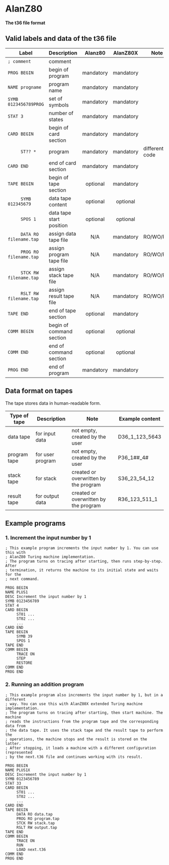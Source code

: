 # AlanZ80

**The t36 file format**  

## Valid labels and data of the t36 file

|Label                      |Description             |Alanz80  |AlanZ80X |Note          |
|---------------------------|------------------------|:-------:|:-------:|--------------|
|`; comment`                |comment                 |         |         |              |
|`PROG BEGIN`               |begin of program        |mandatory|mandatory|              |
|`NAME progname`            |program name            |mandatory|mandatory|              |
|`SYMB 0123456789PROG`      |set of symbols          |mandatory|mandatory|              |
|`STAT 3`                   |number of states        |mandatory|mandatory|              |
|`CARD BEGIN`               |begin of card section   |mandatory|mandatory|              |
|`     ST?? *`              |program                 |mandatory|mandatory|different code|
|`CARD END`                 |end of card section     |mandatory|mandatory|              |
|`TAPE BEGIN`               |begin of tape section   |optional |mandatory|              |
|`     SYMB 012345679`      |data tape content       |optional |optional |              |
|`     SPOS 1`              |data tape start position|optional |optional |              |
|`     DATA RO filename.tap`|assign data tape file   |   N/A   |mandatory|RO/WO/RW      |
|`     PROG RO filename.tap`|assign program tape file|   N/A   |mandatory|RO/WO/RW      |
|`     STCK RW filename.tap`|assign stack tape file  |   N/A   |mandatory|RO/WO/RW      |
|`     RSLT RW filename.tap`|assign result tape file |   N/A   |mandatory|RO/WO/RW      |
|`TAPE END`                 |end of tape section     |optional |mandatory|              |
|`COMM BEGIN`               |begin of command section|optional |optional |              |
|`COMM END`                 |end of command section  |optional |optional |              |
|`PROG END`                 |end of program          |mandatory|mandatory|              |


## Data format on tapes

The tape stores data in human-readable form.

|Type of tape|Description     |Note                                 |Example content|
|------------|----------------|-------------------------------------|---------------|
|data tape   |for input data  |not empty, created by the user       |D36_1_123_5643 |
|program tape|for user program|not empty, created by the user       |P36_1##_4#     |
|stack tape  |for stack       |created or overwritten by the program|S36_23_54_12   |
|result tape |for output data |created or overwritten by the program|R36_123_511_1  |


## Example programs

### 1. Increment the input number by 1

```
; This example program increments the input number by 1. You can use this with
; AlanZ80 Turing machine implementation.
; The program turns on tracing after starting, then runs step-by-step. After
; termination, it returns the machine to its initial state and waits for the
; next command.

PROG BEGIN
NAME PLUS1
DESC Increment the input number by 1
SYMB 0123456789
STAT 4
CARD BEGIN
     ST01 ...
     ST02 ...
     ...
CARD END
TAPE BEGIN
     SYMB 39
     SPOS 1
TAPE END
COMM BEGIN
     TRACE ON
     STEP
     RESTORE
COMM END
PROG END
```

### 2. Running an addition program

```
; This example program also increments the input number by 1, but in a different
; way. You can use this with AlanZ80X extended Turing machine implementation.
; The program turns on tracing after starting, then start machine. The machine
; reads the instructions from the program tape and the corresponding data from
; the data tape. It uses the stack tape and the result tape to perform the
; operations, the machine stops and the result is stored on the latter.
; After stopping, it loads a machine with a different configuration (represented
; by the next.t36 file and continues working with its result.

PROG BEGIN
NAME PLUS1X
DESC Increment the input number by 1
SYMB 0123456789
STAT 33
CARD BEGIN
     ST01 ... 
     ST02 ... 
     ... 
CARD END
TAPE BEGIN
     DATA RO data.tap
     PROG RO program.tap
     STCK RW stack.tap
     RSLT RW output.tap
TAPE END
COMM BEGIN
     TRACE ON
     RUN
     LOAD next.t36
COMM END
PROG END
```
